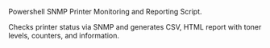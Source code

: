 Powershell SNMP Printer Monitoring and Reporting Script.

Checks printer status via SNMP and generates CSV, HTML report with toner levels, counters, and information.
